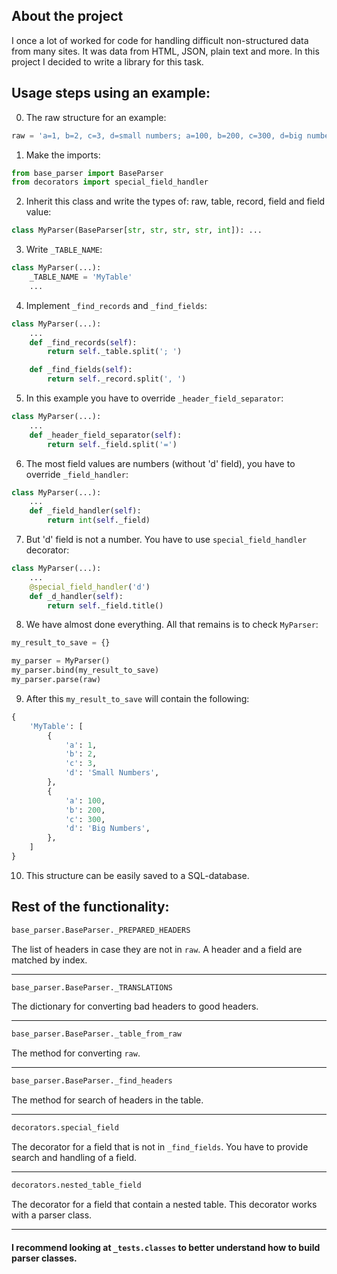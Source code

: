 ## About the project
I once a lot of worked for code for handling difficult non-structured data from many sites. 
It was data from HTML, JSON, plain text and more. 
In this project I decided to write a library for this task. 

## Usage steps using an example:
0. The raw structure for an example:
```py
raw = 'a=1, b=2, c=3, d=small numbers; a=100, b=200, c=300, d=big numbers'
```

1. Make the imports:
```py
from base_parser import BaseParser
from decorators import special_field_handler
```

2. Inherit this class and write the types of: raw, table, record, field and field value:
```py
class MyParser(BaseParser[str, str, str, str, int]): ...
```

3. Write `_TABLE_NAME`:
```py
class MyParser(...):
    _TABLE_NAME = 'MyTable'
    ...
```

4. Implement `_find_records` and `_find_fields`:
```py
class MyParser(...):
    ...
    def _find_records(self):
        return self._table.split('; ')

    def _find_fields(self):
        return self._record.split(', ')
```

5. In this example you have to override `_header_field_separator`:
```py
class MyParser(...):
    ...
    def _header_field_separator(self):
        return self._field.split('=')
```

6. The most field values are numbers (without 'd' field), you have to override `_field_handler`:
```py
class MyParser(...):
    ...
    def _field_handler(self):
        return int(self._field)
```

7. But 'd' field is not a number. You have to use `special_field_handler` decorator:
```py
class MyParser(...):
    ...
    @special_field_handler('d')
    def _d_handler(self):
        return self._field.title()
```

8. We have almost done everything. All that remains is to check `MyParser`:
```py
my_result_to_save = {}

my_parser = MyParser()
my_parser.bind(my_result_to_save)
my_parser.parse(raw)
```

9. After this `my_result_to_save` will contain the following:
```py
{
    'MyTable': [
        {
            'a': 1,
            'b': 2,
            'c': 3,
            'd': 'Small Numbers',
        },
        {
            'a': 100,
            'b': 200,
            'c': 300,
            'd': 'Big Numbers',
        },
    ]
}
```

10. This structure can be easily saved to a SQL-database.

## Rest of the functionality:

```py
base_parser.BaseParser._PREPARED_HEADERS
```
The list of headers in case they are not in `raw`.
A header and a field are matched by index.

---

```py
base_parser.BaseParser._TRANSLATIONS
```
The dictionary for converting bad headers to good headers.

---

```py
base_parser.BaseParser._table_from_raw
```
The method for converting `raw`.

---

```py
base_parser.BaseParser._find_headers
```
The method for search of headers in the table.

---

```py
decorators.special_field
```
The decorator for a field that is not in `_find_fields`.
You have to provide search and handling of a field.

---

```py
decorators.nested_table_field
```
The decorator for a field that contain a nested table.
This decorator works with a parser class.

---

#### I recommend looking at `_tests.classes` to better understand how to build parser classes.